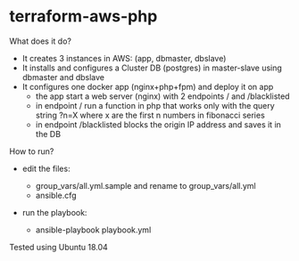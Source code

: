 # terraform-aws-php

What does it do?

- It creates 3 instances in AWS: (app, dbmaster, dbslave)
- It installs and configures a Cluster DB (postgres) in master-slave using dbmaster and dbslave 
- It configures one docker app (nginx+php+fpm) and deploy it on app 
    - the app start a web server (nginx) with 2 endpoints / and /blacklisted
    - in endpoint / run a function in php that works only with the query string ?n=X where x are the first n numbers in fibonacci series
    - in endpoint /blacklisted blocks the origin IP address and saves it in the DB

How to run?

- edit the files:
    - group_vars/all.yml.sample and rename to group_vars/all.yml
    - ansible.cfg

- run the playbook:
    - ansible-playbook playbook.yml

Tested using Ubuntu 18.04
